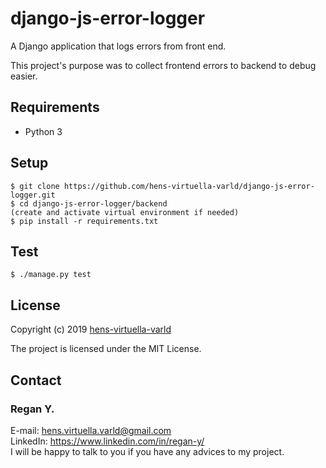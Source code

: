 # django-js-error-logger
A Django application that logs errors from front end.

This project's purpose was to collect frontend errors to backend to debug easier.

## Requirements
- Python 3

## Setup
```
$ git clone https://github.com/hens-virtuella-varld/django-js-error-logger.git
$ cd django-js-error-logger/backend
(create and activate virtual environment if needed)
$ pip install -r requirements.txt
```

## Test
```
$ ./manage.py test
```

## License
Copyright (c) 2019 [hens-virtuella-varld](https://github.com/hens-virtuella-varld)

The project is licensed under the MIT License. 

## Contact
### Regan Y.
E-mail: hens.virtuella.varld@gmail.com  
LinkedIn: https://www.linkedin.com/in/regan-y/  
I will be happy to talk to you if you have any advices to my project.
